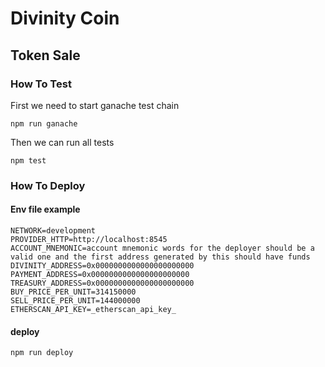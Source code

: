 # Divinity Coin

## Token Sale

### How To Test

First we need to start ganache test chain

```
npm run ganache
```

Then we can run all tests

```
npm test
```

### How To Deploy

#### Env file example

```
NETWORK=development
PROVIDER_HTTP=http://localhost:8545
ACCOUNT_MNEMONIC=account mnemonic words for the deployer should be a valid one and the first address generated by this should have funds
DIVINITY_ADDRESS=0x0000000000000000000000
PAYMENT_ADDRESS=0x0000000000000000000000
TREASURY_ADDRESS=0x0000000000000000000000
BUY_PRICE_PER_UNIT=314150000
SELL_PRICE_PER_UNIT=144000000
ETHERSCAN_API_KEY=_etherscan_api_key_
```

#### deploy

```
npm run deploy
```
